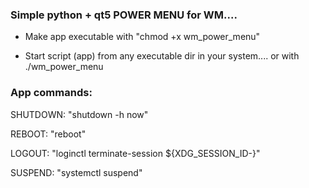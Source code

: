 ### Simple python + qt5 POWER MENU for WM....

- Make app executable with "chmod +x wm_power_menu"

- Start script (app) from any executable dir in your system.... or with ./wm_power_menu



### App commands:

SHUTDOWN: "shutdown -h now"

REBOOT:   "reboot"

LOGOUT:   "loginctl terminate-session ${XDG_SESSION_ID-}"

SUSPEND:  "systemctl suspend"
